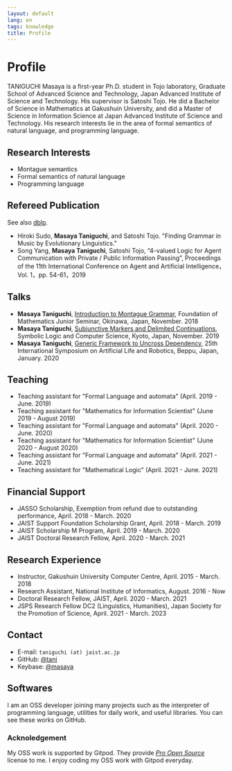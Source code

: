 ```yaml
---
layout: default
lang: en
tags: knowledge
title: Profile
---
```


# Profile

TANIGUCHI Masaya is a first-year Ph.D. student  in Tojo  laboratory, Graduate School of Advanced Science and Technology, Japan Advanced Institute of Science and Technology. His supervisor is Satoshi Tojo. He did a Bachelor of Science in Mathematics at Gakushuin University, and did a Master of Science in Information Science at Japan Advanced Institute of Science and Technology. His research interests lie in the area of formal semantics of natural language, and programming language.

## Research Interests

- Montague semantics
- Formal semantics of natural language
- Programming language

## Refereed Publication

See also [dblp](https://dblp.org/pid/242/9503.html).

- Hiroki Sudo, **Masaya Taniguchi**, and Satoshi Tojo. "Finding Grammar in Music by Evolutionary Linguistics."
- Song Yang, **Masaya Taniguchi**, Satoshi Tojo, “4-valued Logic for Agent Communication with Private / Public Information Passing”, Proceedings of the 11th International Conference on Agent and Artificial Intelligence，Vol. 1，pp. 54-61，2019

## Talks

- **Masaya Taniguchi**, [Introduction to Montague Grammar](https://masaya.keybase.pub/wakate2018.pdf), Foundation of Mathematics Junior Seminar, Okinawa, Japan, November. 2018
- **Masaya Taniguchi**, [Subjunctive Markers and Delimited Continuations](https://masaya.keybase.pub/slacs2019.pdf), Symbolic Logic and Computer Science, Kyoto, Japan, November. 2019
- **Masaya Taniguchi**, [Generic Framework to Uncross Dependency](https://masaya.keybase.pub/arob2020.pdf), 25th International Symposium on Artificial Life and Robotics, Beppu, Japan, January. 2020

## Teaching

- Teaching assistant for "Formal Language and automata" (April. 2019 - June. 2019) 
- Teaching assistant for "Mathematics for Information Scientist" (June 2019 - August 2019)
- Teaching assistant for "Formal Language and automata" (April. 2020 - June. 2020) 
- Teaching assistant for "Mathematics for Information Scientist" (June 2020 - August 2020)
- Teaching assistant for "Formal Language and automata" (April. 2021 - June. 2021)
- Teaching assistant for "Mathematical Logic" (April. 2021 - June. 2021)

## Financial Support

- JASSO Scholarship, Exemption from refund due to outstanding performance,  April. 2018 - March. 2020
- JAIST Support Foundation Scholarship Grant, April. 2018 - March. 2019
- JAIST Scholarship M Program, April. 2019 - March. 2020
- JAIST Doctoral Research Fellow, April. 2020 - March. 2021

## Research Experience

- Instructor, Gakushuin University Computer Centre, April. 2015 - March. 2018
- Research Assistant, National Institute of Informatics, August. 2016 - Now
- Doctoral Research Fellow, JAIST, April. 2020 - March. 2021
- JSPS Research Fellow DC2 (Linguistics, Humanities), Japan Society for the Promotion of Science, April. 2021 - March. 2023

## Contact

- E-mail: `taniguchi (at) jaist.ac.jp`
- GitHub: [@tani](https://github.com/tani)
- Keybase: [@masaya](https://keybase.io/masaya)

## Softwares

I am an OSS developer joining many projects such as the interpreter of programming language,
utilities for daily work, and useful libraries. You can see these works on GitHub.

### Acknoledgement

My OSS work is supported by Gitpod. They provide [_Pro Open Source_](https://www.gitpod.io/docs/professional-open-source) license to me. I enjoy coding my OSS work with Gitpod everyday.
